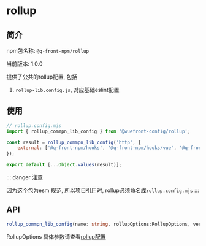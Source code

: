 # rollup

## 简介
npm包名称: `@q-front-npm/rollup`

当前版本: 1.0.0


提供了公共的rollup配置, 包括
1. `rollup-lib.config.js`, 对应基础eslint配置

## 使用

```js
// rollup.config.mjs
import { rollup_commpn_lib_config } from '@wuefront-config/rollup';

const result = rollup_commpn_lib_config('http', {
    external: ['@q-front-npm/hooks', '@q-front-npm/hooks/vue', '@q-front-npm/shared', '@q-front-npm/shared/enums', '@q-front-npm/utils', 'axios', 'lodash-es', 'qs']
});

export default [...Object.values(result)];

```

::: danger 注意

因为这个包为esm 规范, 所以项目引用时, rollup必须命名成`rollup.config.mjs`
:::

## API

```ts
rollup_commpn_lib_config(name: string, rollupOptions:RollupOptions, version?: string) => {esmPackageMin, cjsPackageMin}
```
RollupOptions 具体参数请查看[rollup配置](https://cn.rollupjs.org/configuration-options/)
